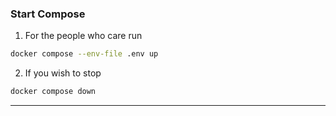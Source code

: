 ### Start Compose

1. For the people who care run

```sh
docker compose --env-file .env up
```

2. If you wish to stop

```sh
docker compose down
```

---
